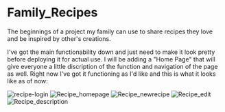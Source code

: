 # Family_Recipes
The beginnings of a project my family can use to share recipes they love and be inspired by other's creations.

I've got the main functionability down and just need to make it look pretty before deploying it for actual use. I will be adding a "Home Page" that will give everyone a little discription of the function and navigation of the page as well.
Right now I've got it functioning as I'd like and this is what it looks like as of now:

![recipe-login](https://user-images.githubusercontent.com/95866344/188281280-d57ad601-e9c7-413a-8e78-5a54c582dacf.png)
![Recipe_homepage](https://user-images.githubusercontent.com/95866344/188281341-d8c070e8-6963-4769-bb36-c17080d49f25.png)
![Recipe_newrecipe](https://user-images.githubusercontent.com/95866344/188281343-d6bdc56b-8e4b-4430-b3f4-6ac72973b154.png)
![Recipe_edit](https://user-images.githubusercontent.com/95866344/188281347-aa3fb7db-7c47-42b2-a035-1f7eb59c5d27.png)
![Recipe_description](https://user-images.githubusercontent.com/95866344/188281346-c207a128-e5e2-4599-8ad2-32c18817dab0.png)
